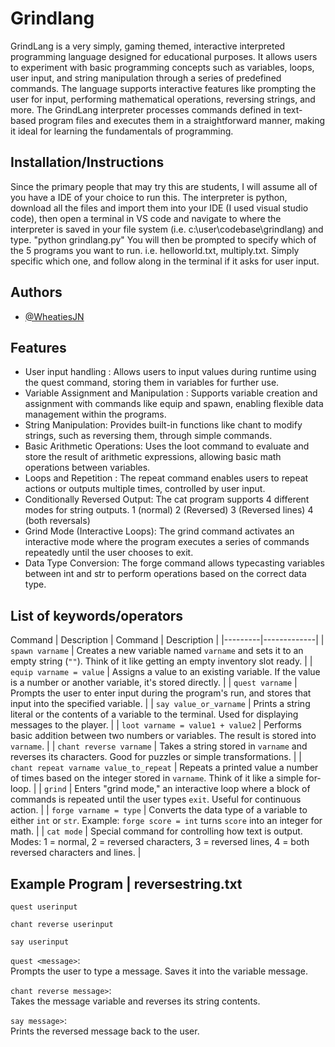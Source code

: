 
# Grindlang 

GrindLang is a very simply, gaming themed, interactive interpreted programming language designed for educational purposes. It allows users to experiment with basic programming concepts such as variables, loops, user input, and string manipulation through a series of predefined commands. The language supports interactive features like prompting the user for input, performing mathematical operations, reversing strings, and more. The GrindLang interpreter processes commands defined in text-based program files and executes them in a straightforward manner, making it ideal for learning the fundamentals of programming.



## Installation/Instructions

Since the primary people that may try this are students, I will assume all of you have a IDE of your choice to run this.
The interpreter is python, download all the files and import them into your IDE (I used visual studio code), then open a terminal in VS code and navigate to where the interpreter is saved in your file system (i.e. c:\user\codebase\grindlang) and type. 
"python grindlang.py"   You will then be prompted to specify which of the 5 programs you want to run. i.e. helloworld.txt, multiply.txt. Simply specific which one, and follow along in the terminal if it asks for user input. 


## Authors

- [@WheatiesJN](https://www.github.com/WheatiesJN)


## Features

* User input handling : Allows users to input values during runtime using the quest command, storing them in variables for further use.
* Variable Assignment and Manipulation : Supports variable creation and assignment with commands like equip and spawn, enabling flexible data management within the programs.
* String Manipulation: Provides built-in functions like chant to modify strings, such as reversing them, through simple commands.
* Basic Arithmetic Operations: Uses the loot command to evaluate and store the result of arithmetic expressions, allowing basic math operations between variables.
* Loops and Repetition : The repeat command enables users to repeat actions or outputs multiple times, controlled by user input.
* Conditionally Reversed Output: The cat program supports 4 different modes for string outputs. 1 (normal) 2 (Reversed) 3 (Reversed lines) 4 (both reversals)
* Grind Mode (Interactive Loops): The grind command activates an interactive mode where the program executes a series of commands repeatedly until the user chooses to exit.
* Data Type Conversion: The forge command allows typecasting variables between int and str to perform operations based on the correct data type.

## List of keywords/operators

Command | Description
| Command | Description |
|---------|-------------|
| `spawn varname` | Creates a new variable named `varname` and sets it to an empty string (`""`). Think of it like getting an empty inventory slot ready. |
| `equip varname = value` | Assigns a value to an existing variable. If the value is a number or another variable, it's stored directly. |
| `quest varname` | Prompts the user to enter input during the program's run, and stores that input into the specified variable. |
| `say value_or_varname` | Prints a string literal or the contents of a variable to the terminal. Used for displaying messages to the player. |
| `loot varname = value1 + value2` | Performs basic addition between two numbers or variables. The result is stored into `varname`. |
| `chant reverse varname` | Takes a string stored in `varname` and reverses its characters. Good for puzzles or simple transformations. |
| `chant repeat varname value_to_repeat` | Repeats a printed value a number of times based on the integer stored in `varname`. Think of it like a simple for-loop. |
| `grind` | Enters "grind mode," an interactive loop where a block of commands is repeated until the user types `exit`. Useful for continuous action. |
| `forge varname = type` | Converts the data type of a variable to either `int` or `str`. Example: `forge score = int` turns `score` into an integer for math. |
| `cat mode` | Special command for controlling how text is output. Modes: 1 = normal, 2 = reversed characters, 3 = reversed lines, 4 = both reversed characters and lines. |


## Example Program | reversestring.txt
```
quest userinput  

chant reverse userinput  

say userinput
```

`quest <message>`:  
Prompts the user to type a message. Saves it into the variable message.

`chant reverse message>`:  
Takes the message variable and reverses its string contents.

`say message>`:  
Prints the reversed message back to the user.
